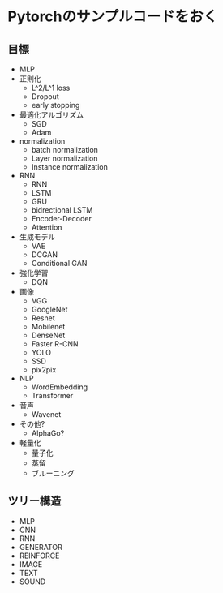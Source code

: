# Pytorchのサンプルコードをおく

## 目標
- MLP
- 正則化
  - L^2/L^1 loss
  - Dropout
  - early stopping
- 最適化アルゴリズム
  - SGD
  - Adam
- normalization
  - batch normalization
  - Layer normalization
  - Instance normalization
- RNN
  - RNN
  - LSTM
  - GRU
  - bidrectional LSTM
  - Encoder-Decoder
  - Attention
- 生成モデル
  - VAE
  - DCGAN
  - Conditional GAN
- 強化学習
  - DQN
- 画像
  - VGG
  - GoogleNet
  - Resnet
  - Mobilenet
  - DenseNet
  - Faster R-CNN
  - YOLO
  - SSD
  - pix2pix
- NLP
  - WordEmbedding
  - Transformer
- 音声
  - Wavenet
- その他?
  - AlphaGo?
- 軽量化
  - 量子化
  - 蒸留
  - ブルーニング

## ツリー構造
- MLP
- CNN
- RNN
- GENERATOR
- REINFORCE
- IMAGE
- TEXT
- SOUND

